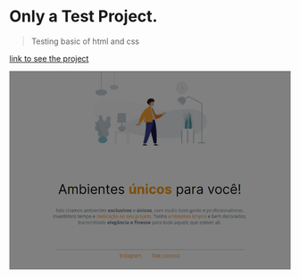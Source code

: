 # Only a Test Project.

> Testing basic of html and css

[link to see the project](https://romeusorionaet.github.io/ProjectTest/)

![preview](././images/preview.png)

